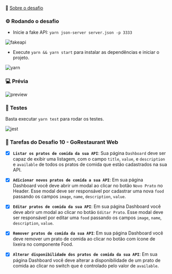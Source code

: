 🚀 [Sobre o desafio](README_ABOUT.md)

### ⚙️ Rodando o desafio

- Inicie a fake API: `yarn json-server server.json -p 3333`

![fakeapi](https://user-images.githubusercontent.com/28319535/91173701-9e25ca80-e6b4-11ea-8f9e-0d848633938e.png)

- Execute `yarn && yarn start` para instalar as dependências e iniciar o projeto.

![yarn](https://user-images.githubusercontent.com/28319535/91176925-5bb2bc80-e6b9-11ea-9561-8fc8723e58b1.png)


### 💻 Prévia

![preview](https://user-images.githubusercontent.com/28319535/91176821-33c35900-e6b9-11ea-93aa-0ad4a5d1206a.gif)

### 🔬 Testes

Basta executar `yarn test` para rodar os testes.

![jest](https://user-images.githubusercontent.com/28319535/91176285-6b7dd100-e6b8-11ea-98c8-a711918bfa83.png)

### 📌 Tarefas do Desafio 10 - GoRestaurant Web

- [x] **`Listar os pratos de comida da sua API`**: Sua página `Dashboard` deve ser capaz de exibir uma listagem, com o campo `title`, `value`, e  `description` e `available` de todos os pratos de comida que estão cadastrados na sua API.

- [x] **`Adicionar novos pratos de comida a sua API`**: Em sua página Dashboard você deve abrir um modal ao clicar no botão `Novo Prato` no Header. Esse modal deve ser responsável por cadastrar uma nova `food` passando os campos `image`, `name`, `description`, `value`.

- [x] **`Editar pratos de comida da sua API`**: Em sua página Dashboard você deve abrir um modal ao clicar no botão `Editar Prato`. Esse modal deve ser responsável por editar uma `food` passando os campos `image`, `name`, `description`, `value`.

- [x] **`Remover pratos de comida da sua API`**: Em sua página Dashboard você deve remover um prato de comida ao clicar no botão com ícone de lixeira no componente Food.

- [x] **`Alterar disponibilidade dos pratos de comida da sua API`**: Em sua página Dashboard você deve alterar a disponibilidade de um prato de comida ao clicar no switch que é controlado pelo valor de `available`.
